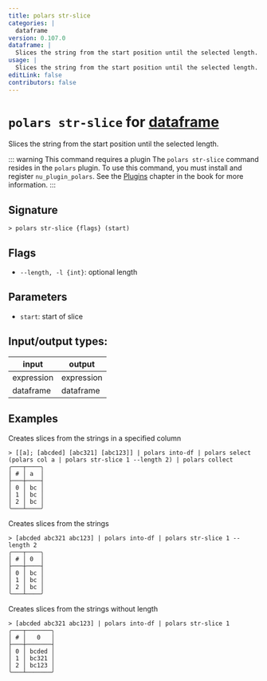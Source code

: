 ```yaml
---
title: polars str-slice
categories: |
  dataframe
version: 0.107.0
dataframe: |
  Slices the string from the start position until the selected length.
usage: |
  Slices the string from the start position until the selected length.
editLink: false
contributors: false
---
```

<!-- This file is automatically generated. Please edit the command in https://github.com/nushell/nushell instead. -->

# `polars str-slice` for [dataframe](/commands/categories/dataframe.md)

<div class='command-title'>Slices the string from the start position until the selected length.</div>

::: warning This command requires a plugin
The `polars str-slice` command resides in the `polars` plugin.
To use this command, you must install and register `nu_plugin_polars`.
See the [Plugins](/book/plugins.html) chapter in the book for more information.
:::


## Signature

```> polars str-slice {flags} (start)```

## Flags

 -  `--length, -l {int}`: optional length

## Parameters

 -  `start`: start of slice


## Input/output types:

| input      | output     |
| ---------- | ---------- |
| expression | expression |
| dataframe  | dataframe  |
## Examples

Creates slices from the strings in a specified column
```nu
> [[a]; [abcded] [abc321] [abc123]] | polars into-df | polars select (polars col a | polars str-slice 1 --length 2) | polars collect
╭───┬────╮
│ # │ a  │
├───┼────┤
│ 0 │ bc │
│ 1 │ bc │
│ 2 │ bc │
╰───┴────╯

```

Creates slices from the strings
```nu
> [abcded abc321 abc123] | polars into-df | polars str-slice 1 --length 2
╭───┬────╮
│ # │ 0  │
├───┼────┤
│ 0 │ bc │
│ 1 │ bc │
│ 2 │ bc │
╰───┴────╯

```

Creates slices from the strings without length
```nu
> [abcded abc321 abc123] | polars into-df | polars str-slice 1
╭───┬───────╮
│ # │   0   │
├───┼───────┤
│ 0 │ bcded │
│ 1 │ bc321 │
│ 2 │ bc123 │
╰───┴───────╯

```
